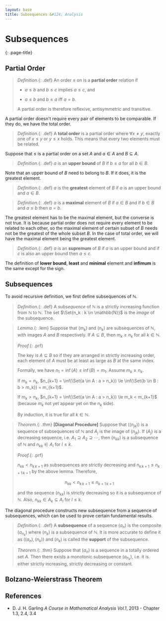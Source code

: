 ```yaml
---
layout: base
title: Subsequences &#124; Analysis
---
```


# Subsequences
{: .page-title}

## Partial Order

> *Definition.*{: .def}
> An order $\le$ on is a **partial order** relation if
>
> + $a \le b$ and $b \le c$ implies $a \le c$, and
>
> + $a \le b$ and $b \le a$ iff $a = b$.
>
> A partial order is therefore reflexive, antisymmetric and transitive.

A partial order doesn't require every pair of elements to be comparable. If they do, we have the total order.

> *Definition.*{: .def}
> A **total order** is a partial order where $\forall x \not= y$, exactly one of $x \le y$ or $y \le x$ holds.
> This means that every two elements must be related.

Suppose that $\le$ is a partial order on a set $A$ and $a \in A$ and $B \subseteq A$.

> *Definition.*{: .def}
> $a$ is an **upper bound** of $B$ if $b \le a$ for all $b \in B$.

Note that an upper bound of $B$ need to belong to $B$. If it does, it is the greatest element.

> *Definition.*{: .def}
> $a$ is the **greatest** element of $B$ if $a$ is an upper bound and $a \in B$.

> *Definition.*{: .def}
> $a$ is a **maximal** element of $B$ if $a \in B$ and if $b \in B$ and $a \le b$ then $a = b$.

The greatest element has to be the maximal element, but the converse is not true.
It is because partial order does not require every element to be related to each other,
so the maximal element of certain subset of $B$ needs not be the greatest of the whole subset $B$.
In the case of total order, we will have the maximal element being the greatest element.

> *Definition.*{: .def}
> $a$ is an **supremum** of $B$ if $a$ is an upper bound and if $c$ is also an upper bound then $a \le c$.

The definition of **lower bound**, **least** and **minimal** element and **infimum** is the same except for the sign.

## Subsequences

To avoid recursive definition, we first define subsequences of $\mathbb{N}$.

> *Definition.*{: .def}
> A _subsequence_ of $\mathbb{N}$ is a strictly increasing function from $\mathbb{N}$ to $\mathbb{N}$.
> The set $\Set{n_k : k \in \mathbb{N}}$ is the _image_ of the subsequence.

> *Lemma.*{: .lem}
> Suppose that $(m_k)$ and $(n_k)$ are subsequences of $\mathbb{N}$, with images $A$ and $B$ respectively.
> If $A \subseteq B$, then $m_k \ge n_k$ for all $k \in \mathbb{N}$.
>
> *Proof.*{: .prf}
>
> The key is $A \subseteq B$ so if they are arranged in strictly increasing order, each element of $A$ must be at least as large as $B$ at the same index.
>
> Formally, we have $n_1 = \inf(A) \le \inf(B) = m_1$. Assume $m_k \ge n_k$.
>
> If $m_k = n_k$, $n_{k+1} = \inf(\Set{a \in A : a > n_k}) \le \inf(\Set{b \in B : b > m_k}) = m_{k+1}$.
>
> If $m_k > n_k$, $n_{k+1} = \inf(\Set{a \in A : a > n_k}) \le m_k < m_{k+1}$ (because $m_k$ not yet appear yet on the $n_k$ side).
>
> By induction, it is true for all $k \in \mathbb{N}$.

> *Theorem.*{: .thm}
> **[Diagonal Procedure]**
> Suppose that $((n_{jk}))$ is a sequence of subsequences of $\mathbb{N}$ and $A_j$ is the image of $(n_{jk})$.
> If $(A_j)$ is a decreasing sequence, i.e. $A_1 \supseteq A_2 \supseteq \cdots$,
> then $(n_{kk})$ is a subsequence of $\mathbb{N}$ and $n_{kk} \in A_l$ for $l \le k$.
>
> *Proof.*{: .prf}
>
> $n_{kk} < n_{k\,k+1}$ as subsequences are strictly decreasing and $n_{k\,k+1} \le n_{k+1\,k+1}$ by the above lemma.
> Therefore,
>
> $$
  n_{kk} < n_{k\,k+1} \le n_{k+1\,k+1}
  $$
>
> and the sequence $(n_{kk})$ is strictly decreasing so it is a subsequence of $\mathbb{N}$.
> Also, $n_{kk} \in A_k \subseteq A_l$ for $l \le k$.

The diagonal procedure constructs new subsequence from a sequence of subsequences, which can be used to prove certain fundamental results.

> *Definition.*{: .def}
> A **subsequence** of a sequence $(a_n)$ is the composite $(a_{n_k})$ where $(n_k)$ is a subsequence of $\mathbb{N}$.
> It is more accurate to define it as $((a_n), (n_k))$ and $(n_k)$ is called the **support** of the subsequence.

> *Theorem.*{: .thm}
> Suppose that $(a_n)$ is a sequence in a totally ordered set $A$.
> Then there exists a monotonic subsequence $(a_{n_k})$, i.e. it is either strictly increasing, strictly decreasing or constant.

## Bolzano-Weierstrass Theorem

## References

* D. J. H. Garling _A Course in Mathematical Analysis Vol.1_, 2013 - Chapter 1.3, 2.4, 3.4
